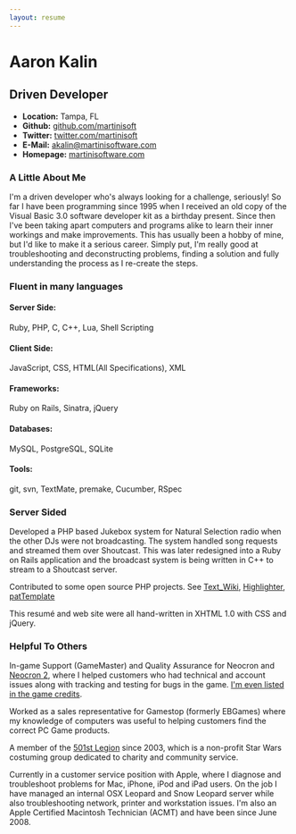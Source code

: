 ```yaml
---
layout: resume
---
```


# Aaron Kalin
## Driven Developer

* **Location:** Tampa, FL
* **Github:** [github.com/martinisoft](http://github.com/martinisoft)
* **Twitter:** [twitter.com/martinisoft](http://twitter.com/martinisoft)
* **E-Mail:** <akalin@martinisoftware.com>
* **Homepage:** [martinisoftware.com](http://www.martinisoftware.com/)

### A Little About Me
I'm a driven developer who's always looking for a challenge, seriously!  So far I have been programming since 1995 when I received an old copy of the Visual Basic 3.0 software developer kit as a birthday present.  Since then I've been taking apart computers and programs alike to learn their inner workings and make improvements.  This has usually been a hobby of mine, but I'd like to make it a serious career.  Simply put, I'm really good at troubleshooting and deconstructing problems, finding a solution and fully understanding the process as I re-create the steps.

### Fluent in many languages

#### Server Side:
Ruby, PHP, C, C++, Lua, Shell Scripting

#### Client Side:
JavaScript, CSS, HTML(All Specifications), XML

#### Frameworks:
Ruby on Rails, Sinatra, jQuery

#### Databases:
MySQL, PostgreSQL, SQLite

#### Tools:
git, svn, TextMate, premake, Cucumber, RSpec

### Server Sided

Developed a PHP based Jukebox system for Natural Selection radio when the other DJs were not broadcasting.  The system handled song requests and streamed them over Shoutcast.  This was later redesigned into a Ruby on Rails application and the broadcast system is being written in C++ to stream to a Shoutcast server.

Contributed to some open source PHP projects.  See [Text_Wiki](http://pear.php.net/package/Text_Wiki/download/0.15), [Highlighter](http://www.koders.com/php/fidD072C38D9FB382620240EC48AF2D55F71848A4CD.aspx?s=%22Aaron+Kalin%22#L6), [patTemplate](http://www.koders.com/php/fidC74F2B26AB1C9A178F6FC1EC45C557CC49064E1B.aspx?s=%22Aaron+Kalin%22#L45)

This resum&eacute; and web site were all hand-written in XHTML 1.0 with CSS and jQuery.

### Helpful To Others

In-game Support (GameMaster) and Quality Assurance for Neocron and [Neocron 2](http://www.neocron.com/), where I helped customers who had technical and account issues along with tracking and testing for bugs in the game. [I'm even listed in the game credits](http://www.mobygames.com/developer/sheet/view/developerId,212419/).

Worked as a sales representative for Gamestop (formerly EBGames) where my knowledge of computers was useful to helping customers find the correct PC Game products.

A member of the [501st Legion](http://www.501stlegion.org/members/displaymemberdetails.php?userID=4802) since 2003, which is a non-profit Star Wars costuming group dedicated to charity and community service.

Currently in a customer service position with Apple, where I diagnose and troubleshoot problems for Mac, iPhone, iPod and iPad users. On the job I have managed an internal OSX Leopard and Snow Leopard server while also troubleshooting network, printer and workstation issues. I'm also an Apple Certified Macintosh Technician (ACMT) and have been since June 2008.

